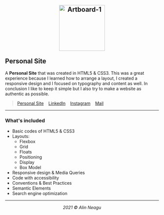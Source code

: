 ## <p align="center"><a href="https://alinneagu2004.github.io/Personal-Site/"><img src="https://i.ibb.co/H7hvR4n/Artboard-1.png" alt="Artboard-1" width="150px" border="0"></a></p>Personal Site

A **Personal Site** that was created in HTML5 & CSS3. This was a great experience because I learned how to arrange a layout, I created a responsive design and I focused on typography and content as well. In conclusion I like to keep it simple but I also try to make a website as authentic as possible.

> <p><a href="https://alinneagu2004.github.io/Personal-Site/">Personal Site</a>&nbsp;&nbsp;&nbsp;&nbsp;<a href="https://www.linkedin.com/in/alinneagu/">LinkedIn</a>&nbsp;&nbsp;&nbsp;&nbsp;<a href="https://www.instagram.com/alinsvibes/">Instagram</a>&nbsp;&nbsp;&nbsp;&nbsp;<a href="mailto:alinneagu10@gmail.com?">Mail</a></p>

---

### What's included

+ Basic codes of HTML5 & CSS3
+ Layouts:
  * Flexbox
  * Grid
  * Floats
  * Positioning
  * Display
  * Box Model
+ Responsive design & Media Queries
+ Code with accessibility
+ Conventions & Best Practices
+ Semantic Elements
+ Search engine optimization

---

<p align="center"><em>2021 &copy; Alin Neagu</em></p>
